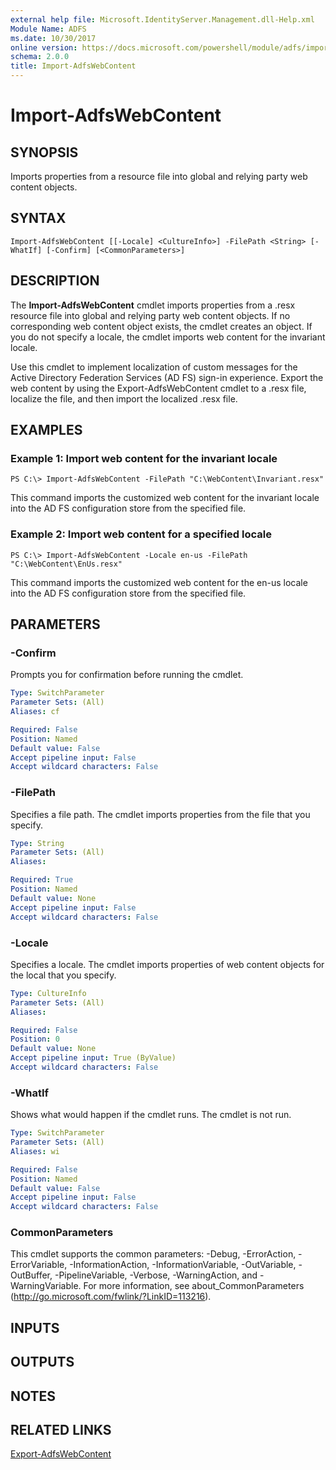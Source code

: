 ```yaml
---
external help file: Microsoft.IdentityServer.Management.dll-Help.xml
Module Name: ADFS
ms.date: 10/30/2017
online version: https://docs.microsoft.com/powershell/module/adfs/import-adfswebcontent?view=windowsserver2012r2-ps&wt.mc_id=ps-gethelp
schema: 2.0.0
title: Import-AdfsWebContent
---
```


# Import-AdfsWebContent

## SYNOPSIS
Imports properties from a resource file into global and relying party web content objects.

## SYNTAX

```
Import-AdfsWebContent [[-Locale] <CultureInfo>] -FilePath <String> [-WhatIf] [-Confirm] [<CommonParameters>]
```

## DESCRIPTION
The **Import-AdfsWebContent** cmdlet imports properties from a .resx resource file into global and relying party web content objects.
If no corresponding web content object exists, the cmdlet creates an object.
If you do not specify a locale, the cmdlet imports web content for the invariant locale.

Use this cmdlet to implement localization of custom messages for the Active Directory Federation Services (AD FS) sign-in experience.
Export the web content by using the Export-AdfsWebContent cmdlet to a .resx file, localize the file, and then import the localized .resx file.

## EXAMPLES

### Example 1: Import web content for the invariant locale
```
PS C:\> Import-AdfsWebContent -FilePath "C:\WebContent\Invariant.resx"
```

This command imports the customized web content for the invariant locale into the AD FS configuration store from the specified file.

### Example 2: Import web content for a specified locale
```
PS C:\> Import-AdfsWebContent -Locale en-us -FilePath "C:\WebContent\EnUs.resx"
```

This command imports the customized web content for the en-us locale into the AD FS configuration store from the specified file.

## PARAMETERS

### -Confirm
Prompts you for confirmation before running the cmdlet.

```yaml
Type: SwitchParameter
Parameter Sets: (All)
Aliases: cf

Required: False
Position: Named
Default value: False
Accept pipeline input: False
Accept wildcard characters: False
```

### -FilePath
Specifies a file path.
The cmdlet imports properties from the file that you specify.

```yaml
Type: String
Parameter Sets: (All)
Aliases: 

Required: True
Position: Named
Default value: None
Accept pipeline input: False
Accept wildcard characters: False
```

### -Locale
Specifies a locale.
The cmdlet imports properties of web content objects for the local that you specify.

```yaml
Type: CultureInfo
Parameter Sets: (All)
Aliases: 

Required: False
Position: 0
Default value: None
Accept pipeline input: True (ByValue)
Accept wildcard characters: False
```

### -WhatIf
Shows what would happen if the cmdlet runs.
The cmdlet is not run.

```yaml
Type: SwitchParameter
Parameter Sets: (All)
Aliases: wi

Required: False
Position: Named
Default value: False
Accept pipeline input: False
Accept wildcard characters: False
```

### CommonParameters
This cmdlet supports the common parameters: -Debug, -ErrorAction, -ErrorVariable, -InformationAction, -InformationVariable, -OutVariable, -OutBuffer, -PipelineVariable, -Verbose, -WarningAction, and -WarningVariable. For more information, see about_CommonParameters (http://go.microsoft.com/fwlink/?LinkID=113216).

## INPUTS

## OUTPUTS

## NOTES

## RELATED LINKS

[Export-AdfsWebContent](./Export-AdfsWebContent.md)

